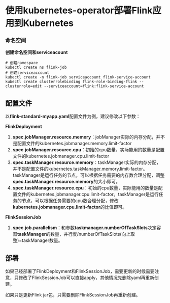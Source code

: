 # 使用kubernetes-operator部署Flink应用到Kubernetes

### 命名空间

**创建命名空间和serviceacount**

```
# 创建namespace
kubectl create ns flink-job
# 创建serviceaccount
kubectl create -n flink-job serviceaccount flink-service-account
kubectl create clusterrolebinding flink-role-binding-flink --clusterrole=edit --serviceaccount=flink:flink-service-account
```



## 配置文件

以**flink-standard-myapp.yaml**配置文件为例，建议修改以下参数：

**FlinkDeployment**

1. **spec.jobManager.resource.memory**：jobManager实际的内存分配，并不是配置文件的kubernetes.jobmanager.memory.limit-factor
2. **spec.jobManager.resource.cpu**：初始的cpu数量，实际能用的数量是配置文件的kubernetes.jobmanager.cpu.limit-factor
3. **spec.taskManager.resource.memory**：taskManager实际的内存分配，并不是配置文件的kubernetes.taskManager.memory.limit-factor。taskManager是运行任务的节点，可以根据任务需要的内存数合理分配，调整**spec.taskManager.resource.memory**的大小即可。
4. **spec.taskManager.resource.cpu**：初始的cpu数量，实际能用的数量是配置文件的kubernetes.jobmanager.cpu.limit-factor。taskManager是运行任务的节点，可以根据任务需要的cpu数合理分配，修改**kubernetes.jobmanager.cpu.limit-factor**的比值即可。

**FlinkSessionJob**

1. **spec.job.parallelism**：和参数**taskmanager.numberOfTaskSlots**决定容器**taskManager**的数量，并行度/numberOfTaskSlots(向上取整)=taskManager数量。

## 部署

如果已经部署了FlinkDeployment和FlinkSessionJob，需要更新的时候需要注意，只修改了FlinkSessionJob可以直接apply，其他情况先删除yaml再重新创建。

如果只是更新Flink jar包，只需要删除FlinkSessionJob再重新创建。